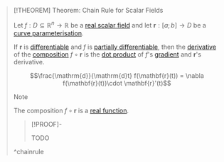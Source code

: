>[!THEOREM] Theorem: Chain Rule for Scalar Fields
>
>Let $f: D \subseteq \mathbb{R}^n \to \mathbb{R}$ be a [real scalar field](../Real%20Scalar%20Field.md) and let $\mathbf{r}: [a;b] \to D$ be a [curve parameterisation](../../Curve%20Parameterisations/Curve%20Parameterisation.md). 
>
>If $\mathbf{r}$ is [differentiable](../../Curve%20Parameterisations/Differentiation/Differentiability%20of%20Curve%20Parameterisations.md) and $f$ is [partially differentiable](Partial%20Derivatives%20of%20Real%20Scalar%20Fields.md), then the [derivative](../../../Univariate%20Real%20Analysis/Differentiation/Differentiability%20of%20Real%20Functions.md) of the [composition](../../../../Functions/Composition.md) $f \circ \mathbf{r}$ is the [dot product](../../../../../Algebra/Linear%20Algebra/Matrices/Row%20and%20Column%20Vectors/Real%20Vectors/Real%20Dot%20Product.md) of $f$'s [gradient](Gradient.md) and $\mathbf{r}$'s derivative.
>
>$$\frac{\mathrm{d}}{\mathrm{d}t} f(\mathbf{r}(t)) = \nabla f(\mathbf{r}(t))\cdot \mathbf{r}'(t)$$
>
>>[!NOTE]
>>
>>The composition $f\circ\mathbf{r}$ is a [real function](../../../Univariate%20Real%20Analysis/Real%20Functions/Real%20Function.md).
>>
>
>>[!PROOF]-
>>
>>TODO
>>
>
>^chainrule